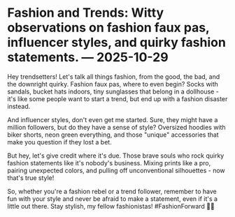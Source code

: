 # Fashion and Trends: Witty observations on fashion faux pas, influencer styles, and quirky fashion statements. — 2025-10-29

Hey trendsetters! Let's talk all things fashion, from the good, the bad, and the downright quirky. Fashion faux pas, where to even begin? Socks with sandals, bucket hats indoors, tiny sunglasses that belong in a dollhouse - it's like some people want to start a trend, but end up with a fashion disaster instead.

And influencer styles, don't even get me started. Sure, they might have a million followers, but do they have a sense of style? Oversized hoodies with biker shorts, neon green everything, and those "unique" accessories that make you question if they lost a bet.

But hey, let's give credit where it's due. Those brave souls who rock quirky fashion statements like it's nobody's business. Mixing prints like a pro, pairing unexpected colors, and pulling off unconventional silhouettes - now that's true style!

So, whether you're a fashion rebel or a trend follower, remember to have fun with your style and never be afraid to make a statement, even if it's a little out there. Stay stylish, my fellow fashionistas! #FashionForward 🌟✨